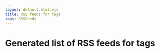 ```yaml
---
layout: default.html.ejs
title: RSS feeds for tags
tags: RSSFeeds
---
```


# Generated list of RSS feeds for tags

<tags-feeds-list id="tags-feeds-list"></tags-feeds-list>
